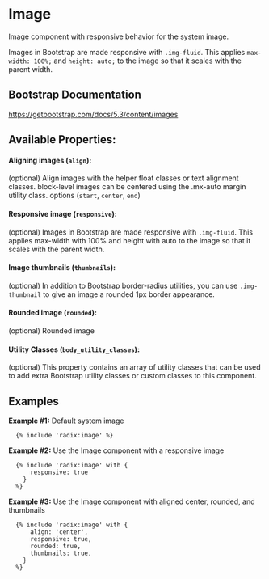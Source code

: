 # Image

Image component with responsive behavior for the system image.

Images in Bootstrap are made responsive with `.img-fluid`. This applies
`max-width: 100%;` and `height: auto;` to the image so that it scales
with the parent width.

## Bootstrap Documentation

https://getbootstrap.com/docs/5.3/content/images

## Available Properties:

#### Aligning images (`align`):

(optional) Align images with the helper float classes or text alignment classes.
block-level images can be centered using the .mx-auto margin utility class.
options (`start`, `center`, `end`)

#### Responsive image (`responsive`):

(optional) Images in Bootstrap are made responsive with `.img-fluid`.
This applies max-width with 100% and height with auto to the image so that
it scales with the parent width.

#### Image thumbnails (`thumbnails`):

(optional) In addition to Bootstrap border-radius utilities, you can use
`.img-thumbnail` to give an image a rounded 1px border appearance.

#### Rounded image (`rounded`):

(optional) Rounded image

#### Utility Classes (`body_utility_classes`):

(optional) This property contains an array of utility classes that can be used to
add extra Bootstrap utility classes or custom classes to this component.

## Examples

**Example #1:** Default system image

```twig
  {% include 'radix:image' %}
```

**Example #2:** Use the Image component with a responsive image

```twig
  {% include 'radix:image' with {
      responsive: true
    }
  %}
```

**Example #3:** Use the Image component with aligned center, rounded, and thumbnails

```twig
  {% include 'radix:image' with {
      align: 'center',
      responsive: true,
      rounded: true,
      thumbnails: true,
    }
  %}
```

